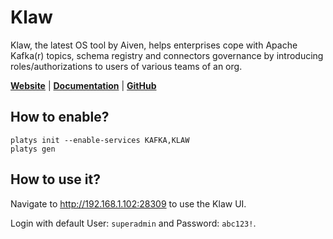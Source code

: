 # Klaw

Klaw, the latest OS tool by Aiven, helps enterprises cope with Apache Kafka(r) topics, schema registry and connectors governance by introducing roles/authorizations to users of various teams of an org. 

**[Website](https://www.klaw-project.io/)** | **[Documentation](https://www.klaw-project.io/docs/getstarted)** | **[GitHub](https://github.com/Aiven-Open/klaw)**

## How to enable?

```
platys init --enable-services KAFKA,KLAW
platys gen
```

## How to use it?

Navigate to <http://192.168.1.102:28309> to use the Klaw UI.

Login with default User: `superadmin` and Password: `abc123!`.
